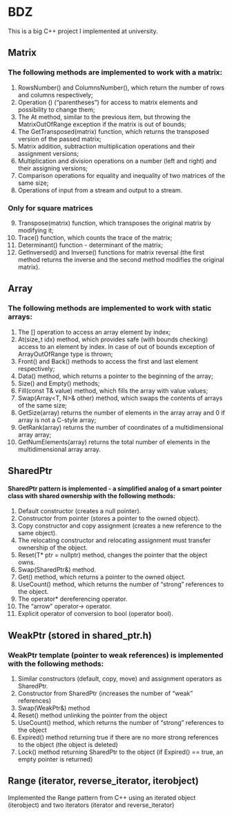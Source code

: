 # BDZ
This is a big C++ project I implemented at university.
## Matrix
### The following methods are implemented to work with a matrix:
1) RowsNumber() and ColumnsNumber(), which return the number of rows and columns respectively;
2) Operation () (“parentheses”) for access to matrix elements and possibility to change them;
3) The At method, similar to the previous item, but throwing the MatrixOutOfRange exception if the matrix is out of bounds;
4) The GetTransposed(matrix) function, which returns the transposed version of the passed matrix;
5) Matrix addition, subtraction multiplication operations and their assignment versions;
6) Multiplication and division operations on a number (left and right) and their assigning versions;
7) Comparison operations for equality and inequality of two matrices of the same size;
8) Operations of input from a stream and output to a stream.
### Only for square matrices
9) Transpose(matrix) function, which transposes the original matrix by modifying it;
10) Trace() function, which counts the trace of the matrix;
11) Determinant() function - determinant of the matrix;
12) GetInversed() and Inverse() functions for matrix reversal (the first method returns the inverse and the second method modifies the original matrix).
## Array
### The following methods are implemented to work with static arrays:
1) The [] operation to access an array element by index;
2) At(size_t idx) method, which provides safe (with bounds checking) access to an element by index. In case of out of bounds exception of ArrayOutOfRange type is thrown;
3) Front() and Back() methods to access the first and last element respectively;
4) Data() method, which returns a pointer to the beginning of the array;
5) Size() and Empty() methods;
6) Fill(const T& value) method, which fills the array with value values;
7) Swap(Array<T, N>& other) method, which swaps the contents of arrays of the same size;
8) GetSize(array) returns the number of elements in the array array and 0 if array is not a C-style array;
9) GetRank(array) returns the number of coordinates of a multidimensional array array;
10) GetNumElements(array) returns the total number of elements in the multidimensional array array.
## SharedPtr
#### SharedPtr pattern is implemented - a simplified analog of a smart pointer class with shared ownership with the following methods:
1) Default constructor (creates a null pointer).
2) Constructor from pointer (stores a pointer to the owned object).
3) Copy constructor and copy assignment (creates a new reference to the same object).
4) The relocating constructor and relocating assignment must transfer ownership of the object.
5) Reset(T* ptr = nullptr) method, changes the pointer that the object owns.
6) Swap(SharedPtr&) method.
7) Get() method, which returns a pointer to the owned object.
8) UseCount() method, which returns the number of “strong” references to the object.
9) The operator* dereferencing operator.
10) The “arrow” operator-> operator.
11) Explicit operator of conversion to bool (operator bool).
## WeakPtr (stored in shared_ptr.h)
### WeakPtr template (pointer to weak references) is implemented with the following methods:
1) Similar constructors (default, copy, move) and assignment operators as SharedPtr.
2) Constructor from SharedPtr (increases the number of “weak” references)
3) Swap(WeakPtr&) method
4) Reset() method unlinking the pointer from the object
5) UseCount() method, which returns the number of “strong” references to the object
6) Expired() method returning true if there are no more strong references to the object (the object is deleted)
7) Lock() method returning SharedPtr to the object (if Expired() == true, an empty pointer is returned)
## Range (iterator, reverse_iterator, iterobject)
Implemented the Range pattern from C++ using an iterated object (iterobject) and two iterators (iterator and reverse_iterator)
